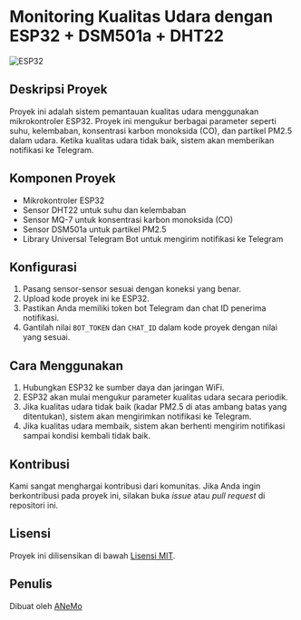 # Monitoring Kualitas Udara dengan ESP32 + DSM501a + DHT22

![ESP32](https://github.com/Anemo27/Sistem_Monitoring_Udara/skema.png)

## Deskripsi Proyek
Proyek ini adalah sistem pemantauan kualitas udara menggunakan mikrokontroler ESP32. Proyek ini mengukur berbagai parameter seperti suhu, kelembaban, konsentrasi karbon monoksida (CO), dan partikel PM2.5 dalam udara. Ketika kualitas udara tidak baik, sistem akan memberikan notifikasi ke Telegram.

## Komponen Proyek
- Mikrokontroler ESP32
- Sensor DHT22 untuk suhu dan kelembaban
- Sensor MQ-7 untuk konsentrasi karbon monoksida (CO)
- Sensor DSM501a untuk partikel PM2.5
- Library Universal Telegram Bot untuk mengirim notifikasi ke Telegram

## Konfigurasi
1. Pasang sensor-sensor sesuai dengan koneksi yang benar.
2. Upload kode proyek ini ke ESP32.
3. Pastikan Anda memiliki token bot Telegram dan chat ID penerima notifikasi.
4. Gantilah nilai `BOT_TOKEN` dan `CHAT_ID` dalam kode proyek dengan nilai yang sesuai.

## Cara Menggunakan
1. Hubungkan ESP32 ke sumber daya dan jaringan WiFi.
2. ESP32 akan mulai mengukur parameter kualitas udara secara periodik.
3. Jika kualitas udara tidak baik (kadar PM2.5 di atas ambang batas yang ditentukan), sistem akan mengirimkan notifikasi ke Telegram.
4. Jika kualitas udara membaik, sistem akan berhenti mengirim notifikasi sampai kondisi kembali tidak baik.

## Kontribusi
Kami sangat menghargai kontribusi dari komunitas. Jika Anda ingin berkontribusi pada proyek ini, silakan buka *issue* atau *pull request* di repositori ini.

## Lisensi
Proyek ini dilisensikan di bawah [Lisensi MIT](LICENSE).

## Penulis
Dibuat oleh [ANeMo](https://github.com/Anemo27)

